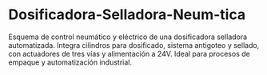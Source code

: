 # Dosificadora-Selladora-Neum-tica
Esquema de control neumático y eléctrico de una dosificadora selladora automatizada. Integra cilindros para dosificado, sistema antigoteo y sellado, con actuadores de tres vías y alimentación a 24V. Ideal para procesos de empaque y automatización industrial.
